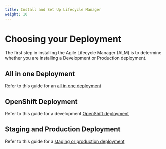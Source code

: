 ```yaml
---
title: Install and Set Up Lifecycle Manager
weight: 10
---
```



# Choosing your Deployment
The first step in installing the Agile Lifecycle Manager (ALM) is to determine whether you are installing a Development or Production deployment.

## All in one Deployment
Refer to this guide for an [all in one deployment](https://github.com/accanto-systems/lm-allinone)

## OpenShift Deployment
Refer to this guide for a development [OpenShift deployment](/installation/lm/openshift/openshift)

## Staging and Production Deployment
Refer to this guide for a [staging or production deployment](/installation/lm/production/production-start)
